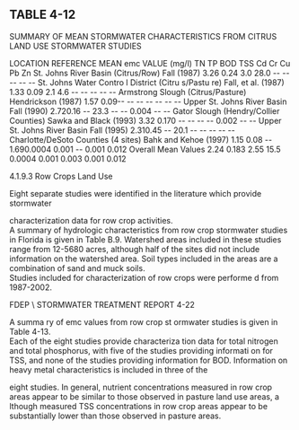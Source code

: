 ## TABLE  4-12 
 
SUMMARY  OF  MEAN  STORMWATER  CHARACTERISTICS 
FROM  CITRUS  LAND  USE  STORMWATER  STUDIES
 
 
LOCATION 
REFERENCE 
MEAN emc VALUE  (mg/l) 
TN 
TP 
BOD 
TSS 
Cd 
Cr 
Cu 
Pb 
Zn 
St. Johns River Basin 
(Citrus/Row) 
Fall (1987) 3.26 0.24 3.0 28.0 -- -- -- -- -- 
St. Johns Water Contro l 
District (Citru s/Pastu re) 
Fall, et al. (1987) 1.33 0.09 2.1 4.6 -- -- -- -- -- 
Armstrong Slough 
(Citrus/Pasture) 
Hendrickson 
(1987) 
1.57 0.09-- -- -- -- -- -- -- 
Upper St. Johns River 
Basin 
Fall (1990) 2.720.16 -- 23.3 -- -- 0.004 -- -- 
Gator Slough 
(Hendry/Collier 
Counties) 
Sawka and Black 
(1993) 
3.32 0.170 -- -- -- -- 0.002 -- -- 
Upper St. Johns River 
Basin 
Fall (1995) 2.310.45 -- 20.1 -- -- -- -- -- 
Charlotte/DeSoto 
Counties (4 sites) 
Bahk and Kehoe 
(1997) 
1.15 0.08 -- 1.690.0004 0.001 -- 0.001 0.012 
Overall Mean Values 2.24 0.183 2.55 15.5 0.0004 0.001 0.003 0.001 0.012 
 
 

 
4.1.9.3  Row Crops Land Use
  
 
 Eight separate studies were identified in the literature which provide stormwater 

characterization data for row crop activities.  
A summary of hydrologic characteristics from row 
crop stormwater studies in Florida is given in
 Table B.9.  Watershed areas included in these 
studies range from 12-5680 acres, although half of 
the sites did not include information on the 
watershed area.  Soil types included in the areas
 are a combination of sand and muck soils.  
Studies included for characterization of
 row crops were performe d from 1987-2002. 

FDEP \ STORMWATER  TREATMENT  REPORT 
4-22 
 

 
 A summa ry of emc values from row crop st
ormwater studies is given in Table 4-13.  
Each of the eight studies provide characteriza
tion data for total nitrogen and total phosphorus, 
with five of the studies providing informati
on for TSS, and none of the studies providing 
information for BOD.  Information on heavy metal characteristics is included in three of the 

eight studies.  In general, nutrient concentrations 
measured in row crop areas appear to be similar 
to those observed in pasture land use areas, a
lthough measured TSS concentrations in row crop 
areas appear to be substantially lower than those observed in pasture areas.
